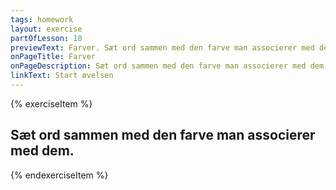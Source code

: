 ```yaml
---
tags: homework
layout: exercise
partOfLesson: 18
previewText: Farver. Sæt ord sammen med den farve man associerer med dem.
onPageTitle: Farver
onPageDescription: Sæt ord sammen med den farve man associerer med dem.
linkText: Start øvelsen
---
```


{% exerciseItem %}

## Sæt ord sammen med den farve man associerer med dem.

<match-pairs data-first="seqineq, aak, ivigaq, qilak, niviarsiaraq, sukkulaaq, tulugaq, ujarak, nanoq" data-second="sungaartoq, aappalaartoq, qorsuk, tungujortoq, aappilarujuttoq, kajortoq, qernertoq, qasertoq, qaqortoq"></match-pairs>

{% endexerciseItem %}
